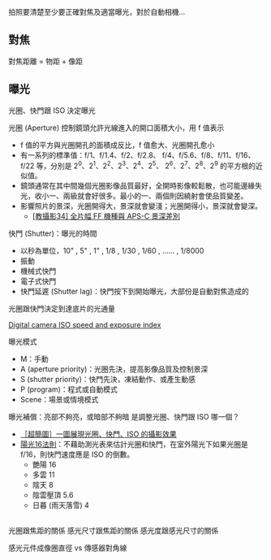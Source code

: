 拍照要清楚至少要正確對焦及適當曝光，對於自動相機...

## 對焦
對焦距離 = 物距 + 像距

## 曝光
光圈、快門跟 ISO 決定曝光

光圈 (Aperture) 控制鏡頭允許光線進入的開口面積大小，用 f 值表示
* f 值的平方與光圈開孔的面積成反比，f 值愈大、光圈開孔愈小
* 有一系列的標準值：f/1、f/1.4、f/2、f/2.8、 f/4、f/5.6、f/8、f/11、f/16、f/22 等，分別是 2<sup>0</sup>、2<sup>1</sup>、2<sup>2</sup>、2<sup>3</sup>、2<sup>4</sup>、2<sup>5</sup>、 2<sup>6</sup>、2<sup>7</sup>、2<sup>8</sup>、2<sup>9</sup> 的平方根的近似值。
* 鏡頭通常在其中間幾個光圈影像品質最好，全開時影像較鬆散，也可能邊緣失光，收小一、兩級就會好很多。最小的一、兩個則因繞射會使品質變差。
* 影響照片的景深，光圈開得大，景深就會變淺；光圈開得小，景深就會變深。
	* [[教攝影34] 全片幅 FF 機種與 APS-C 景深差別](https://hojenjen.com/教攝影34-全片幅-ff-機種與-aps-c-景深差別/)

快門 (Shutter)：曝光的時間
* 以秒為單位，10" , 5" , 1" , 1/8 , 1/30 , 1/60 , ...... , 1/8000
* 振動
* 機械式快門
* 電子式快門
* 快門延遲 (Shutter lag)：快門按下到開始曝光，大部份是自動對焦造成的

光圈跟快門決定到達底片的光通量

[Digital camera ISO speed and exposure index](https://en.wikipedia.org/wiki/Film_speed#Digital_camera_ISO_speed_and_exposure_index)

曝光模式
* M：手動
* A (aperture priority)：光圈先決，提高影像品質及控制景深
* S (shutter priority)：快門先決，凍結動作、或產生動感
* P (program)：程式或自動模式
* Scene：場景或情境模式

曝光補償：亮部不夠亮，或暗部不夠暗
是調整光圈、快門跟 ISO 哪一個？

* [［超簡圖］一圖展現光圈、快門、ISO 的攝影效果](http://photoblog.hk/wordpress/114961)
* [陽光16法則](https://zh.wikipedia.org/wiki/陽光16法則)：不藉助測光表來估計光圈和快門，在室外陽光下如果光圈是 f/16，則快門速度應是 ISO 的倒數。
	* 艷陽 16
	* 多雲 11
	* 陰天 8
	* 陰雲壓頂 5.6
	* 日暮 (雨天落雪) 4

##
光圈跟焦距的關係
感光尺寸跟焦距的關係
感光度跟感光尺寸的關係

感光元件成像圈直徑 vs 傳感器對角線
